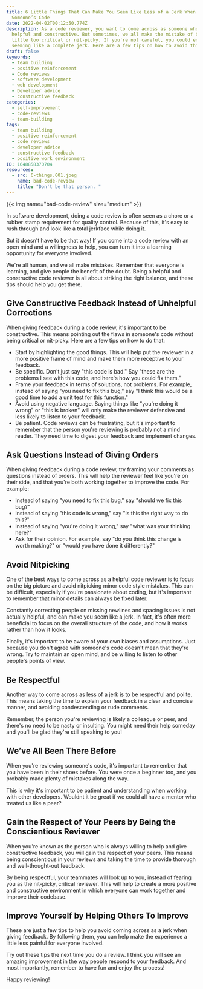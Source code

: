 ```yaml
---
title: 6 Little Things That Can Make You Seem Like Less of a Jerk When Reviewing
  Someone’s Code
date: 2022-04-02T00:12:50.774Z
description: As a code reviewer, you want to come across as someone who is
  helpful and constructive. But sometimes, we all make the mistake of being a
  little too critical or nit-picky. If you're not careful, you could end up
  seeming like a complete jerk. Here are a few tips on how to avoid this.
draft: false
keywords:
  - team building
  - positive reinforcement
  - Code reviews
  - software development
  - web development
  - Developer advice
  - constructive feedback
categories:
  - self-improvement
  - code-reviews
  - team-building
tags:
  - team building
  - positive reinforcement
  - code reviews
  - developer advice
  - constructive feedback
  - positive work environment
ID: 1648858370704
resources:
  - src: 6-things.001.jpeg
    name: bad-code-review
    title: "Don't be that person. "
---
```

{{< img name="bad-code-review" size="medium" >}}

In software development, doing a code review is often seen as a chore or a rubber stamp requirement for quality control. Because of this, it's easy to rush through and look like a total jerkface while doing it.

But it doesn't have to be that way! If you come into a code review with an open mind and a willingness to help, you can turn it into a learning opportunity for everyone involved.

We're all human, and we all make mistakes. Remember that everyone is learning, and give people the benefit of the doubt. Being a helpful and constructive code reviewer is all about striking the right balance, and these tips should help you get there.

## Give Constructive Feedback Instead of Unhelpful Corrections

When giving feedback during a code review, it's important to be constructive. This means pointing out the flaws in someone's code without being critical or nit-picky. Here are a few tips on how to do that:

* Start by highlighting the good things. This will help put the reviewer in a more positive frame of mind and make them more receptive to your feedback.
* Be specific. Don't just say "this code is bad." Say "these are the problems I see with this code, and here's how you could fix them."
* Frame your feedback in terms of solutions, not problems. For example, instead of saying "you need to fix this bug," say "I think this would be a good time to add a unit test for this function."
* Avoid using negative language. Saying things like "you're doing it wrong" or "this is broken" will only make the reviewer defensive and less likely to listen to your feedback.
* Be patient. Code reviews can be frustrating, but it's important to remember that the person you're reviewing is probably not a mind reader. They need time to digest your feedback and implement changes.

## Ask Questions Instead of Giving Orders

When giving feedback during a code review, try framing your comments as questions instead of orders. This will help the reviewer feel like you're on their side, and that you're both working together to improve the code. For example:

* Instead of saying "you need to fix this bug," say "should we fix this bug?"
* Instead of saying "this code is wrong," say "is this the right way to do this?"
* Instead of saying "you're doing it wrong," say "what was your thinking here?"
* Ask for their opinion. For example, say "do you think this change is worth making?" or "would you have done it differently?"

## Avoid Nitpicking

One of the best ways to come across as a helpful code reviewer is to focus on the big picture and avoid nitpicking minor code style mistakes. This can be difficult, especially if you're passionate about coding, but it's important to remember that minor details can always be fixed later.

Constantly correcting people on missing newlines and spacing issues is not actually helpful, and can make you seem like a jerk. In fact, it's often more beneficial to focus on the overall structure of the code, and how it works rather than how it looks.

Finally, it's important to be aware of your own biases and assumptions. Just because you don't agree with someone's code doesn't mean that they're wrong. Try to maintain an open mind, and be willing to listen to other people's points of view.

## Be Respectful

Another way to come across as less of a jerk is to be respectful and polite. This means taking the time to explain your feedback in a clear and concise manner, and avoiding condescending or rude comments.

Remember, the person you're reviewing is likely a colleague or peer, and there's no need to be nasty or insulting. You might need their help someday and you'll be glad they're still speaking to you!

## We’ve All Been There Before

When you're reviewing someone's code, it's important to remember that you have been in their shoes before. You were once a beginner too, and you probably made plenty of mistakes along the way.

This is why it's important to be patient and understanding when working with other developers. Wouldnt it be great if we could all have a mentor who treated us like a peer?

## Gain the Respect of Your Peers by Being the Conscientious Reviewer

When you're known as the person who is always willing to help and give constructive feedback, you will gain the respect of your peers. This means being conscientious in your reviews and taking the time to provide thorough and well-thought-out feedback.

By being respectful, your teammates will look up to you, instead of fearing you as the nit-picky, critical reviewer. This will help to create a more positive and constructive environment in which everyone can work together and improve their codebase.

## Improve Yourself by Helping Others To Improve

These are just a few tips to help you avoid coming across as a jerk when giving feedback. By following them, you can help make the experience a little less painful for everyone involved.

Try out these tips the next time you do a review. I think you will see an amazing improvement in the way people respond to your feedback. And most importantly, remember to have fun and enjoy the process!

Happy reviewing!